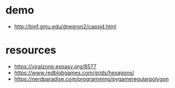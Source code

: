 # demo

- http://binf.gmu.edu/dnegron2/capsid.html

# resources

- https://viralzone.expasy.org/8577
- https://www.redblobgames.com/grids/hexagons/
- https://nerdparadise.com/programming/pygameregularpolygon


